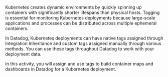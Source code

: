 Kubernetes creates dynamic environments by quickly spinning up containers with significantly shorter lifespans than physical hosts. Tagging is essential for monitoring Kubernetes deployments because large-scale applications and processes can be distributed across multiple ephemeral containers.

In Datadog, Kubernetes deployments can have native tags assigned through Integration Inheritance and custom tags assigned manually through various methods. You can use these tags throughout Datadog to work with your deployment data.

In this activity, you will assign and use tags to build container maps and dashboards in Datadog for a Kubernetes deployment.